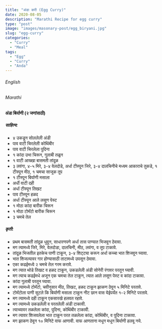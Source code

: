 ```yaml
---
title: "अंडा करी (Egg Curry)"
date: 2020-08-05
description: "Marathi Recipe for egg curry"
type: "post"
image: "images/masonary-post/egg_biryani.jpg"
slug: "egg-curry"
categories: 
  - "Curry"
  - "Meal"
tags:
  - "Egg"
  - "Curry"
  - "Anda"
---
```


###### English






###### Marathi


#### अंडा बिर्याणी (२ जणांसाठी)



##### साहित्य:
- ४ उकडून सोललेली अंडी 
- पाव वाटी चिरलेली कोथिंबीर 
- पाव वाटी चिरलेला पुदिना 
- १ कांदा उभा चिरून, गुलाबी तळून 
- १ वाटी आख्खा बासमती तांदूळ 
- ३ लवंगा, ४-५ मिरे, ३-४ वेलदोडे, अर्धा टीस्पून जिरे, ३-४ दालचिनीचे मध्यम आकाराचे तुकडे, १ टीस्पून मीठ, १ चमचा साजूक तूप
- १ टीस्पून बिर्याणी मसाला
- अर्धी वाटी दही
- अर्धा टीस्पून तिखट 
- पाव टीस्पून हळद
- अर्धा टीस्पून आले लसूण पेस्ट 
- १ मोठा कांदा बारीक चिरून 
- १ मोठा टोमॅटो बारीक चिरून 
- ३ चमचे तेल 


##### कृती:


- प्रथम बासमती तांदूळ धुवून, साधारणपणे अर्धा तास पाण्यात भिजवून ठेवावा. 
- मग त्यामध्ये जिरे, मिरे, वेलदोडा, दालचिनी, मीठ, लवंगा, व तूप टाकावे. 
- तांदूळ भिजतील इतकेच पाणी टाकून, ३-४ शिट्ट्या करून अर्धा कच्चा भात शिजवून घ्यावा. 
- भात शिजल्यावर गार होण्यासाठी ताटामध्ये उपसून ठेवावा. 
- एका कढईमध्ये २ चमचे तेल गरम करावे. 
- मग त्यात थोडे तिखट व हळद टाकून, उकडलेली अंडी सोनेरी रंगावर परतून घ्यावी. 
- मग त्याच कढईमधे अजून एक चमचा तेल टाकून, त्यात आले लसूण पेस्ट व कांदा टाकावा. 
- कांदा गुलाबी परतून घ्यावा. 
- मग त्यामध्ये टोमॅटो, चवीनुसार मीठ, तिखट, हळद टाकून झाकण ठेवून ५ मिनिटे परतावे. 
- टोमॅटोला पाणी सुटले कि बिर्याणी मसाला टाकून नीट छान वास येईपर्यंत १-२ मिनिटे परतावे. 
- मग त्यामध्ये दही टाकून एकसारखे हलवत रहावे. 
- मग त्यामध्ये उकडलेली व परतलेली अंडी टाकावी. 
- त्याच्यावर तळलेला कांदा, पुदिना, कोथिंबीर टाकावी. 
- मग त्यावर शिजवलेला भात टाकून परत तळलेला कांदा, कोथिंबीर, व पुदिना टाकावा. 
- मग झाकण ठेवून १० मिनिटे वाफ आणावी. वाफ आणताना मधून मधून बिर्याणी हलवू नये. 

